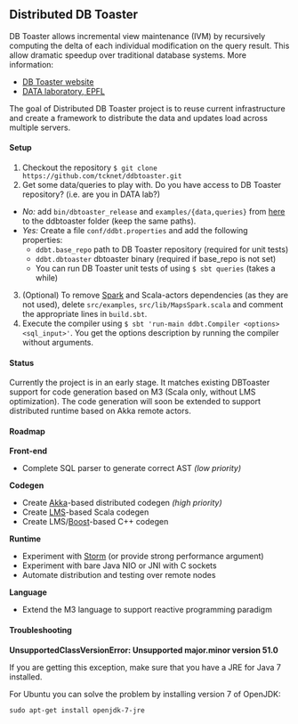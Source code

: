 ## Distributed DB Toaster
DB Toaster allows incremental view maintenance (IVM) by recursively computing
the delta of each individual modification on the query result. This allow dramatic
speedup over traditional database systems. More information:

   * [DB Toaster website](http://www.dbtoaster.org)
   * [DATA laboratory, EPFL](http://data.epfl.ch)

The goal of Distributed DB Toaster project is to reuse current infrastructure and create a framework to distribute the data and updates load across multiple servers.

#### Setup
1. Checkout the repository `$ git clone https://github.com/tcknet/ddbtoaster.git`
2. Get some data/queries to play with. Do you have access to DB Toaster repository? (i.e. are you in DATA lab?)
  - _No:_ add `bin/dbtoaster_release` and `examples/{data,queries}` from [here](http://www.dbtoaster.org/index.php?page=download) to the ddbtoaster folder (keep the same paths).
  - _Yes:_ Create a file `conf/ddbt.properties` and add the following properties:
     - `ddbt.base_repo` path to DB Toaster repository (required for unit tests)
     - `ddbt.dbtoaster` dbtoaster binary (required if base_repo is not set)
     - You can run DB Toaster unit tests of  using `$ sbt queries` (takes a while)
3. (Optional) To remove [Spark](http://spark-project.org) and Scala-actors dependencies (as they are not used), delete `src/examples`, `src/lib/MapsSpark.scala` and comment the appropriate lines in `build.sbt`.
4. Execute the compiler using `$ sbt 'run-main ddbt.Compiler <options> <sql_input>'`. You get the options description by running the compiler without arguments.

#### Status
Currently the project is in an early stage. It matches existing DBToaster support for code generation based on M3 (Scala only, without LMS optimization). The code generation will soon be extended to support distributed runtime based on Akka remote actors.

#### Roadmap
__Front-end__

- Complete SQL parser to generate correct AST _(low priority)_

__Codegen__

- Create [Akka](http://akka.io)-based distributed codegen _(high priority)_
- Create [LMS](https://github.com/TiarkRompf/virtualization-lms-core)-based Scala codegen
- Create LMS/[Boost](http://www.boost.org)-based C++ codegen

__Runtime__

- Experiment with [Storm](http://storm-project.net) (or provide strong performance argument)
- Experiment with bare Java NIO or JNI with C sockets
- Automate distribution and testing over remote nodes

__Language__

- Extend the M3 language to support reactive programming paradigm

#### Troubleshooting
__UnsupportedClassVersionError: Unsupported major.minor version 51.0__

If you are getting this exception, make sure that you have a JRE for Java 7 installed. 

For Ubuntu you can solve the problem by installing version 7 of OpenJDK:

`sudo apt-get install openjdk-7-jre`
